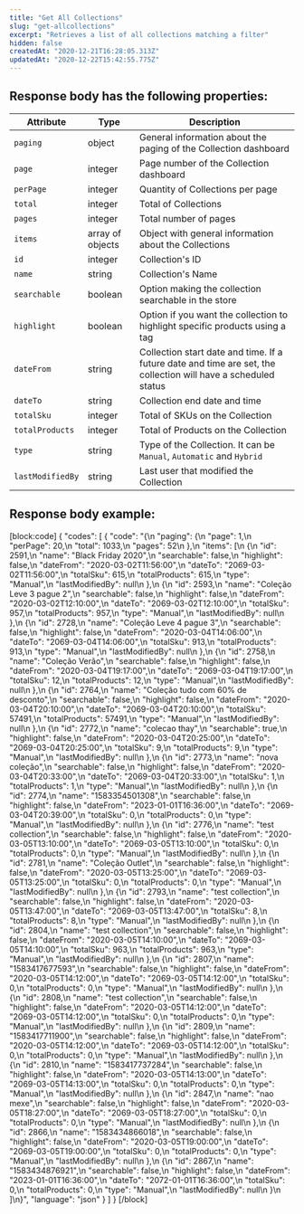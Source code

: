 ```yaml
---
title: "Get All Collections"
slug: "get-allcollections"
excerpt: "Retrieves a list of all collections matching a filter"
hidden: false
createdAt: "2020-12-21T16:28:05.313Z"
updatedAt: "2020-12-22T15:42:55.775Z"
---
```

## Response body has the following properties:

| Attribute     | Type    | Description                                    |
| ------------- | ------- | ---------------------------------------------- |
| `paging` | object | General information about the paging of the Collection dashboard |
| `page` | integer | Page number of the Collection dashboard|
| `perPage` | integer | Quantity of Collections per page|
| `total` | integer | Total of Collections|
| `pages` | integer | Total number of pages|
| `items` | array of objects | Object with general information about the Collections |
| `id` | integer | Collection's ID|
| `name` | string | Collection's Name|
| `searchable` | boolean | Option making the collection searchable in the store|
| `highlight` | boolean | Option if you want the collection to highlight specific products using a tag|
| `dateFrom` | string | Collection start date and time. If a future date and time are set, the collection will have a scheduled status|
| `dateTo` | string | Collection end date and time|
| `totalSku` | integer | Total of SKUs on the Collection|
| `totalProducts` | integer | Total of Products on the Collection |
| `type` | string | Type of the Collection. It can be `Manual`, `Automatic` and `Hybrid`|
| `lastModifiedBy` | string | Last user that modified the Collection|


## Response body example:
[block:code]
{
  "codes": [
    {
      "code": "{\n    \"paging\": {\n        \"page\": 1,\n        \"perPage\": 20,\n        \"total\": 1033,\n        \"pages\": 52\n    },\n    \"items\": [\n        {\n            \"id\": 2591,\n            \"name\": \"Black Friday 2020\",\n            \"searchable\": false,\n            \"highlight\": false,\n            \"dateFrom\": \"2020-03-02T11:56:00\",\n            \"dateTo\": \"2069-03-02T11:56:00\",\n            \"totalSku\": 615,\n            \"totalProducts\": 615,\n            \"type\": \"Manual\",\n            \"lastModifiedBy\": null\n        },\n        {\n            \"id\": 2593,\n            \"name\": \"Coleção Leve 3 pague 2\",\n            \"searchable\": false,\n            \"highlight\": false,\n            \"dateFrom\": \"2020-03-02T12:10:00\",\n            \"dateTo\": \"2069-03-02T12:10:00\",\n            \"totalSku\": 957,\n            \"totalProducts\": 957,\n            \"type\": \"Manual\",\n            \"lastModifiedBy\": null\n        },\n        {\n            \"id\": 2728,\n            \"name\": \"Coleção Leve 4 pague 3\",\n            \"searchable\": false,\n            \"highlight\": false,\n            \"dateFrom\": \"2020-03-04T14:06:00\",\n            \"dateTo\": \"2069-03-04T14:06:00\",\n            \"totalSku\": 913,\n            \"totalProducts\": 913,\n            \"type\": \"Manual\",\n            \"lastModifiedBy\": null\n        },\n        {\n            \"id\": 2758,\n            \"name\": \"Coleção Verão\",\n            \"searchable\": false,\n            \"highlight\": false,\n            \"dateFrom\": \"2020-03-04T19:17:00\",\n            \"dateTo\": \"2069-03-04T19:17:00\",\n            \"totalSku\": 12,\n            \"totalProducts\": 12,\n            \"type\": \"Manual\",\n            \"lastModifiedBy\": null\n        },\n        {\n            \"id\": 2764,\n            \"name\": \"Coleção tudo com 60% de desconto\",\n            \"searchable\": false,\n            \"highlight\": false,\n            \"dateFrom\": \"2020-03-04T20:10:00\",\n            \"dateTo\": \"2069-03-04T20:10:00\",\n            \"totalSku\": 57491,\n            \"totalProducts\": 57491,\n            \"type\": \"Manual\",\n            \"lastModifiedBy\": null\n        },\n        {\n            \"id\": 2772,\n            \"name\": \"colecao thay\",\n            \"searchable\": true,\n            \"highlight\": false,\n            \"dateFrom\": \"2020-03-04T20:25:00\",\n            \"dateTo\": \"2069-03-04T20:25:00\",\n            \"totalSku\": 9,\n            \"totalProducts\": 9,\n            \"type\": \"Manual\",\n            \"lastModifiedBy\": null\n        },\n        {\n            \"id\": 2773,\n            \"name\": \"nova coleção\",\n            \"searchable\": false,\n            \"highlight\": false,\n            \"dateFrom\": \"2020-03-04T20:33:00\",\n            \"dateTo\": \"2069-03-04T20:33:00\",\n            \"totalSku\": 1,\n            \"totalProducts\": 1,\n            \"type\": \"Manual\",\n            \"lastModifiedBy\": null\n        },\n        {\n            \"id\": 2774,\n            \"name\": \"1583354501308\",\n            \"searchable\": false,\n            \"highlight\": false,\n            \"dateFrom\": \"2023-01-01T16:36:00\",\n            \"dateTo\": \"2069-03-04T20:39:00\",\n            \"totalSku\": 0,\n            \"totalProducts\": 0,\n            \"type\": \"Manual\",\n            \"lastModifiedBy\": null\n        },\n        {\n            \"id\": 2776,\n            \"name\": \"test collection\",\n            \"searchable\": false,\n            \"highlight\": false,\n            \"dateFrom\": \"2020-03-05T13:10:00\",\n            \"dateTo\": \"2069-03-05T13:10:00\",\n            \"totalSku\": 0,\n            \"totalProducts\": 0,\n            \"type\": \"Manual\",\n            \"lastModifiedBy\": null\n        },\n        {\n            \"id\": 2781,\n            \"name\": \"Coleção Outlet\",\n            \"searchable\": false,\n            \"highlight\": false,\n            \"dateFrom\": \"2020-03-05T13:25:00\",\n            \"dateTo\": \"2069-03-05T13:25:00\",\n            \"totalSku\": 0,\n            \"totalProducts\": 0,\n            \"type\": \"Manual\",\n            \"lastModifiedBy\": null\n        },\n        {\n            \"id\": 2793,\n            \"name\": \"test collection\",\n            \"searchable\": false,\n            \"highlight\": false,\n            \"dateFrom\": \"2020-03-05T13:47:00\",\n            \"dateTo\": \"2069-03-05T13:47:00\",\n            \"totalSku\": 8,\n            \"totalProducts\": 8,\n            \"type\": \"Manual\",\n            \"lastModifiedBy\": null\n        },\n        {\n            \"id\": 2804,\n            \"name\": \"test collection\",\n            \"searchable\": false,\n            \"highlight\": false,\n            \"dateFrom\": \"2020-03-05T14:10:00\",\n            \"dateTo\": \"2069-03-05T14:10:00\",\n            \"totalSku\": 963,\n            \"totalProducts\": 963,\n            \"type\": \"Manual\",\n            \"lastModifiedBy\": null\n        },\n        {\n            \"id\": 2807,\n            \"name\": \"1583417677593\",\n            \"searchable\": false,\n            \"highlight\": false,\n            \"dateFrom\": \"2020-03-05T14:12:00\",\n            \"dateTo\": \"2069-03-05T14:12:00\",\n            \"totalSku\": 0,\n            \"totalProducts\": 0,\n            \"type\": \"Manual\",\n            \"lastModifiedBy\": null\n        },\n        {\n            \"id\": 2808,\n            \"name\": \"test collection\",\n            \"searchable\": false,\n            \"highlight\": false,\n            \"dateFrom\": \"2020-03-05T14:12:00\",\n            \"dateTo\": \"2069-03-05T14:12:00\",\n            \"totalSku\": 0,\n            \"totalProducts\": 0,\n            \"type\": \"Manual\",\n            \"lastModifiedBy\": null\n        },\n        {\n            \"id\": 2809,\n            \"name\": \"1583417711900\",\n            \"searchable\": false,\n            \"highlight\": false,\n            \"dateFrom\": \"2020-03-05T14:12:00\",\n            \"dateTo\": \"2069-03-05T14:12:00\",\n            \"totalSku\": 0,\n            \"totalProducts\": 0,\n            \"type\": \"Manual\",\n            \"lastModifiedBy\": null\n        },\n        {\n            \"id\": 2810,\n            \"name\": \"1583417737284\",\n            \"searchable\": false,\n            \"highlight\": false,\n            \"dateFrom\": \"2020-03-05T14:13:00\",\n            \"dateTo\": \"2069-03-05T14:13:00\",\n            \"totalSku\": 0,\n            \"totalProducts\": 0,\n            \"type\": \"Manual\",\n            \"lastModifiedBy\": null\n        },\n        {\n            \"id\": 2847,\n            \"name\": \"nao mexe\",\n            \"searchable\": false,\n            \"highlight\": false,\n            \"dateFrom\": \"2020-03-05T18:27:00\",\n            \"dateTo\": \"2069-03-05T18:27:00\",\n            \"totalSku\": 0,\n            \"totalProducts\": 0,\n            \"type\": \"Manual\",\n            \"lastModifiedBy\": null\n        },\n        {\n            \"id\": 2866,\n            \"name\": \"1583434866018\",\n            \"searchable\": false,\n            \"highlight\": false,\n            \"dateFrom\": \"2020-03-05T19:00:00\",\n            \"dateTo\": \"2069-03-05T19:00:00\",\n            \"totalSku\": 0,\n            \"totalProducts\": 0,\n            \"type\": \"Manual\",\n            \"lastModifiedBy\": null\n        },\n        {\n            \"id\": 2867,\n            \"name\": \"1583434876921\",\n            \"searchable\": false,\n            \"highlight\": false,\n            \"dateFrom\": \"2023-01-01T16:36:00\",\n            \"dateTo\": \"2072-01-01T16:36:00\",\n            \"totalSku\": 0,\n            \"totalProducts\": 0,\n            \"type\": \"Manual\",\n            \"lastModifiedBy\": null\n        }\n    ]\n}",
      "language": "json"
    }
  ]
}
[/block]
